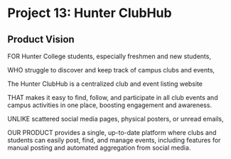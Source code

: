 # Project 13: Hunter ClubHub

## Product Vision

FOR Hunter College students, especially freshmen and new students,

WHO struggle to discover and keep track of campus clubs and events, 

The Hunter ClubHub is a centralized club and event listing website

THAT makes it easy to find, follow, and participate in all club events and campus activities in one place, boosting engagement and awareness.

UNLIKE scattered social media pages, physical posters, or unread emails,

OUR PRODUCT provides a single, up-to-date platform where clubs and students can easily post, find, and manage events, including features for manual posting and automated aggregation from social media.
